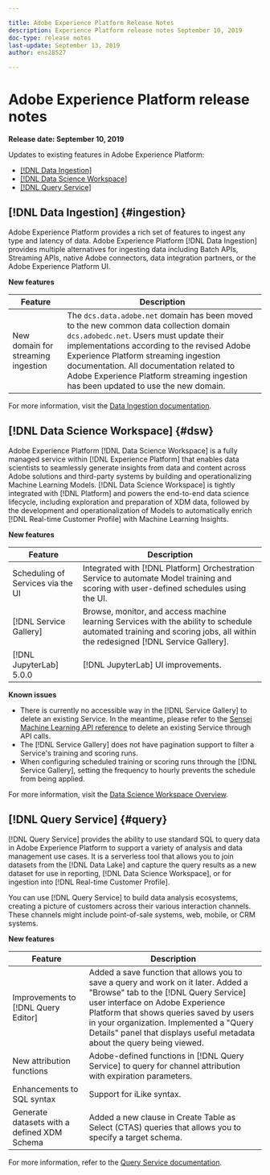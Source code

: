 ```yaml
---

title: Adobe Experience Platform Release Notes
description: Experience Platform release notes September 10, 2019
doc-type: release notes
last-update: September 13, 2019
author: ens28527

---
```


# Adobe Experience Platform release notes 

**Release date: September 10, 2019**

Updates to existing features in Adobe Experience Platform:

* [[!DNL Data Ingestion]](#ingestion)
* [[!DNL Data Science Workspace]](#dsw)
* [[!DNL Query Service]](#query)

## [!DNL Data Ingestion] {#ingestion}

Adobe Experience Platform provides a rich set of features to ingest any type and latency of data. Adobe Experience Platform [!DNL Data Ingestion] provides multiple alternatives for ingesting data including Batch APIs, Streaming APIs, native Adobe connectors, data integration partners, or the Adobe Experience Platform UI.

**New features**

| Feature    | Description  |
| ----------- | ---------- |
| New domain for streaming ingestion | The `dcs.data.adobe.net` domain has been moved to the new common data collection domain `dcs.adobedc.net`. Users must update their implementations according to the revised Adobe Experience Platform streaming ingestion documentation. All documentation related to Adobe Experience Platform streaming ingestion has been updated to use the new domain.|

For more information, visit the [Data Ingestion documentation](../../ingestion/home.md).

## [!DNL Data Science Workspace] {#dsw}

Adobe Experience Platform [!DNL Data Science Workspace] is a fully managed service within [!DNL Experience Platform] that enables data scientists to seamlessly generate insights from data and content across Adobe solutions and third-party systems by building and operationalizing Machine Learning Models. [!DNL Data Science Workspace] is tightly integrated with [!DNL Platform] and powers the end-to-end data science lifecycle, including exploration and preparation of XDM data, followed by the development and operationalization of Models to automatically enrich [!DNL Real-time Customer Profile] with Machine Learning Insights.

**New features**

| Feature    | Description  |
| -----------| ---------- |
| Scheduling of Services via the UI | Integrated with [!DNL Platform] Orchestration Service to automate Model training and scoring with user-defined schedules using the UI. |
| [!DNL Service Gallery] | Browse, monitor, and access machine learning Services with the ability to schedule automated training and scoring jobs, all within the redesigned [!DNL Service Gallery]. |
| [!DNL JupyterLab] 5.0.0 | [!DNL JupyterLab] UI improvements. |

**Known issues**

*   There is currently no accessible way in the [!DNL Service Gallery] to delete an existing Service. In the meantime, please refer to the [Sensei Machine Learning API reference](https://www.adobe.io/apis/experienceplatform/home/api-reference.html#!acpdr/swagger-specs/sensei-ml-api.yaml) to delete an existing Service through API calls.
*   The [!DNL Service Gallery] does not have pagination support to filter a Service's training and scoring runs.
*   When configuring scheduled training or scoring runs through the [!DNL Service Gallery], setting the frequency to hourly prevents the schedule from being applied.

For more information, visit the [Data Science Workspace Overview](../../data-science-workspace/home.md).

## [!DNL Query Service] {#query}

[!DNL Query Service] provides the ability to use standard SQL to query data in Adobe Experience Platform to support a variety of analysis and data management use cases. It is a serverless tool that allows you to join datasets from the [!DNL Data Lake] and capture the query results as a new dataset for use in reporting, [!DNL Data Science Workspace], or for ingestion into [!DNL Real-time Customer Profile].

You can use [!DNL Query Service] to build data analysis ecosystems, creating a picture of customers across their various interaction channels. These channels might include point-of-sale systems, web, mobile, or CRM systems.

**New features**

| Feature    | Description  |
| -----------| ---------- |
| Improvements to [!DNL Query Editor] | Added a save function that allows you to save a query and work on it later. Added a "Browse" tab to the [!DNL Query Service] user interface on Adobe Experience Platform that shows queries saved by users in your organization. Implemented a "Query Details" panel that displays useful metadata about the query being viewed. |
| New attribution functions | Adobe-defined functions in [!DNL Query Service] to query for channel attribution with expiration parameters. |
| Enhancements to SQL syntax | Support for iLike syntax.|
| Generate datasets with a defined XDM Schema | Added a new clause in Create Table as Select (CTAS) queries that allows you to specify a target schema. |

For more information, refer to the [Query Service documentation](../../query-service/home.md).
